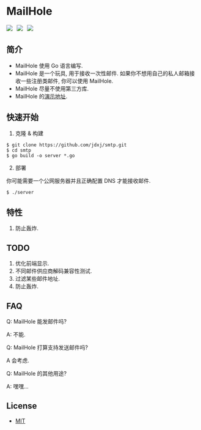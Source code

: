 # MailHole

![](https://img.shields.io/badge/go-1.12-brightgreen.svg)&ensp;
![](https://img.shields.io/badge/build-passing-brightgreen.svg)&ensp;
![](https://img.shields.io/badge/Powered%20by-Jdxj-orange.svg)

## 简介

- MailHole 使用 Go 语言编写.
- MailHole 是一个玩具, 用于接收一次性邮件. 如果你不想用自己的私人邮箱接收一些注册类邮件, 你可以使用 MailHole.
- MailHole 尽量不使用第三方库.
- MailHole 的[演示地址](http://test.aaronkir.xyz:8025/mail).

## 快速开始

1. 克隆 & 构建

```
$ git clone https://github.com/jdxj/smtp.git
$ cd smtp
$ go build -o server *.go
```

2. 部署

你可能需要一个公网服务器并且正确配置 DNS 才能接收邮件.

```
$ ./server
```

## 特性

1. 防止轰炸.

## TODO

1. 优化前端显示.
2. 不同邮件供应商解码兼容性测试.
3. 过滤某些邮件地址.
4. 防止轰炸.

## FAQ

Q: MailHole 能发邮件吗?

A: 不能.

Q: MailHole 打算支持发送邮件吗?

A 会考虑.

Q: MailHole 的其他用途?

A: 嘿嘿...

## License

- [MIT](https://opensource.org/licenses/MIT)
